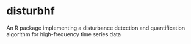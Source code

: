 # disturbhf
An R package implementing a disturbance detection and quantification algorithm for high-frequency time series data
